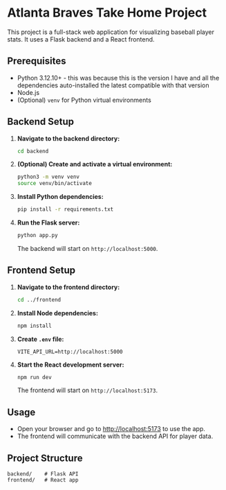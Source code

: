 # Atlanta Braves Take Home Project

This project is a full-stack web application for visualizing baseball player stats. It uses a Flask backend and a React frontend.

## Prerequisites

- Python 3.12.10+ - this was because this is the version I have and all the dependencies auto-installed the latest compatible with that version
- Node.js
- (Optional) `venv` for Python virtual environments

## Backend Setup

1. **Navigate to the backend directory:**
   ```bash
   cd backend
   ```

2. **(Optional) Create and activate a virtual environment:**
   ```bash
   python3 -m venv venv
   source venv/bin/activate
   ```

3. **Install Python dependencies:**
   ```bash
   pip install -r requirements.txt
   ```

4. **Run the Flask server:**
   ```bash
   python app.py
   ```
   The backend will start on `http://localhost:5000`.

## Frontend Setup

1. **Navigate to the frontend directory:**
   ```bash
   cd ../frontend
   ```

2. **Install Node dependencies:**
   ```bash
   npm install
   ```

3. **Create `.env` file:**
   ```]
   VITE_API_URL=http://localhost:5000
   ```

4. **Start the React development server:**
   ```bash
   npm run dev
   ```
   The frontend will start on `http://localhost:5173`.

## Usage

- Open your browser and go to [http://localhost:5173](http://localhost:5173) to use the app.
- The frontend will communicate with the backend API for player data.

## Project Structure

```
backend/    # Flask API
frontend/   # React app
```
